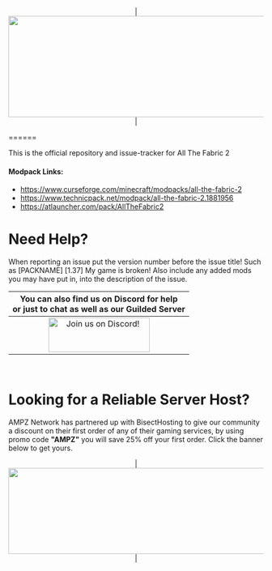 <p align="center">
| <img src="https://www.bisecthosting.com/images/CF/All_The_Fabric_2/BH_ATFC2_Header.png" alt="Get your server today!"  width="1920" height="200"></a>|
</p>
======

This is the official repository and issue-tracker for All The Fabric 2
    
#### Modpack Links: 
+ https://www.curseforge.com/minecraft/modpacks/all-the-fabric-2
+ https://www.technicpack.net/modpack/all-the-fabric-2.1881956
+ https://atlauncher.com/pack/AllTheFabric2
  
Need Help?
======
When reporting an issue put the version number before the issue title! Such as [PACKNAME] [1.37] My game is broken! Also include any added mods you may have put in, into the description of the issue. 
 

|You can also find us on Discord for help<br>or just to chat as well as our Guilded Server|
|:------------:|
|<a href="https://discord.gg/enrpMDd"><img src="https://discordapp.com/assets/fc0b01fe10a0b8c602fb0106d8189d9b.png" alt="Join us on Discord!"  width="200" height="68">
<br>

Looking for a Reliable Server Host?
======
AMPZ Network has partnered up with BisectHosting to give our community a discount on their first order of any of their gaming services, by using promo code **"AMPZ"** you will save 25% off your first order. Click the banner below to get yours. 

<p align="center">
| <a href="https://bisecthosting.com/AMPZ"><img src="https://www.bisecthosting.com/images/CF/All_The_Fabric_2/BH_ATFC2_PromoCard.png" alt="Get your server today!"  width="1920" height="170"></a>|
</p>
